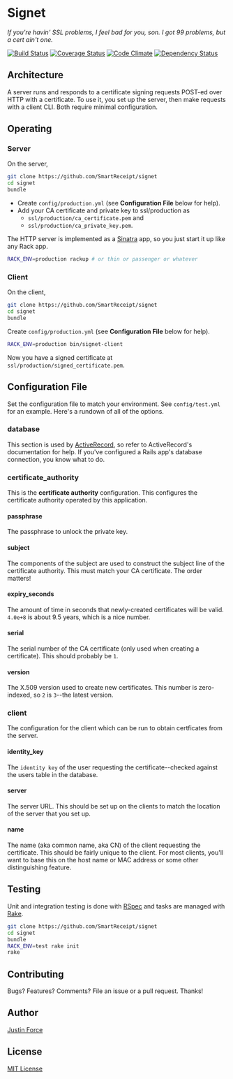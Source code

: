 Signet
======

_If you're havin' SSL problems, I feel bad for you, son. I got 99 problems, but
a cert ain't one._

[![Build Status](https://secure.travis-ci.org/SmartReceipt/signet.png)](https://travis-ci.org/SmartReceipt/signet)
[![Coverage Status](https://coveralls.io/repos/SmartReceipt/signet/badge.png?branch=master)](https://coveralls.io/r/SmartReceipt/signet)
[![Code Climate](https://codeclimate.com/github/SmartReceipt/signet.png)](https://codeclimate.com/github/SmartReceipt/signet)
[![Dependency Status](https://gemnasium.com/SmartReceipt/signet.png)](https://gemnasium.com/SmartReceipt/signet)

Architecture
------------

A server runs and responds to a certificate signing requests POST-ed over HTTP
with a certificate. To use it, you set up the server, then make requests with a
client CLI. Both require minimal configuration.

Operating
---------

### Server ###

On the server,

```sh
git clone https://github.com/SmartReceipt/signet
cd signet
bundle
```

* Create `config/production.yml` (see **Configuration File** below for help).
* Add your CA certificate and private key to ssl/production as
    * `ssl/production/ca_certificate.pem` and
    * `ssl/production/ca_private_key.pem`.

The HTTP server is implemented as a [Sinatra][] app, so you just
start it up like any Rack app.

```sh
RACK_ENV=production rackup # or thin or passenger or whatever
```

### Client ###

On the client,

```sh
git clone https://github.com/SmartReceipt/signet
cd signet
bundle
```

Create `config/production.yml` (see **Configuration File** below for help).

```sh
RACK_ENV=production bin/signet-client
```

Now you have a signed certificate at `ssl/production/signed_certificate.pem`.

Configuration File
------------------

Set the configuration file to match your environment. See `config/test.yml` for
an example. Here's a rundown of all of the options.

### database ###

This section is used by [ActiveRecord][], so refer to ActiveRecord's
documentation for help. If you've configured a Rails app's database connection,
you know what to do.

### certificate_authority ###

This is the **certificate authority** configuration. This configures the
certificate authority operated by this application.

#### passphrase ####

The passphrase to unlock the private key.

#### subject ####

The components of the subject are used to construct the subject line of the
certificate authority. This must match your CA certificate. The order matters!

#### expiry_seconds ####

The amount of time in seconds that newly-created certificates will be valid.
`4.0e+8` is about 9.5 years, which is a nice number.

#### serial ####

The serial number of the CA certificate (only used when creating a certificate).
This should probably be `1`.

#### version ####

The X.509 version used to create new certificates. This number is zero-indexed,
so `2` is `3`--the latest version.

### client ###

The configuration for the client which can be run to obtain certficates from the
server.

#### identity_key ####

The `identity key` of the user requesting the certificate--checked against the
users table in the database.

#### server ####

The server URL. This should be set up on the clients to match the location of
the server that you set up.

#### name ####

The name (aka common name, aka CN) of the client requesting the certificate.
This should be fairly unique to the client. For most clients, you'll want to
base this on the host name or MAC address or some other distinguishing feature.

Testing
-------

Unit and integration testing is done with [RSpec][] and tasks are managed with
[Rake][].

```sh
git clone https://github.com/SmartReceipt/signet
cd signet
bundle
RACK_ENV=test rake init
rake
```

Contributing
------------

Bugs? Features? Comments? File an issue or a pull request. Thanks!

Author
------

[Justin Force][]

License
-------

[MIT License][]

[ActiveRecord]:http://api.rubyonrails.org/classes/ActiveRecord/Base.html
[Justin Force]:https://github.com/justinforce
[MIT License]:http://opensource.org/licenses/MIT
[RSpec]:https://github.com/rspec/rspec
[Rake]:https://github.com/jimweirich/rake
[Sinatra]:https://github.com/sinatra/sinatra
